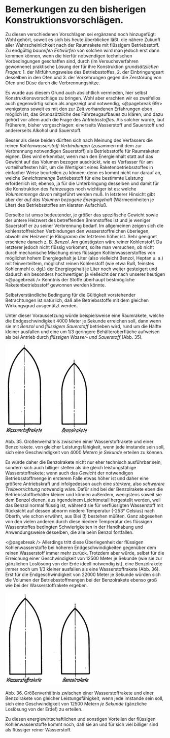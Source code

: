 Bemerkungen zu den bisherigen Konstruktionsvorschlägen.
=======================================================

Zu diesen verschiedenen Vorschlägen sei ergänzend noch hinzugefügt:
Wohl gehört, soweit es sich bis heute überblicken läßt,
die nähere Zukunft aller Wahrscheinlichkeit nach der Raumrakete
mit flüssigem Betriebsstoff. Zu endgültig *baureifen Entwürfen*
von solchen wird man jedoch erst dann kommen können,
wenn die hierfür notwendigen technischen Vorbedingungen geschaffen
sind, durch (im Versuchsverfahren gewonnene) praktische
Lösung der für ihre Konstruktion *grundsätzlichen Fragen*:
1\. der Mitführungsweise des Betriebsstoffes, 2. der Einbringungsart
desselben in den Ofen und 3. der Vorkehrungen gegen die
Zerstörung von Ofen und Düse durch die Verbrennungshitze.

Es wurde aus diesem Grund auch absichtlich vermieden, hier
selbst Konstruktionsvorschläge zu bringen. Wohl aber erachten
wir es zweifellos auch gegenwärtig schon als angezeigt und notwendig,
<@pagebreak 69/> wenigstens soweit es mit den zur Zeit vorhandenen Erfahrungen
eben möglich ist, das *Grundsätzliche* des Fahrzeugaufbaues
zu klären, und dazu gehört vor allem auch die Frage
des *Antriebsstoffes*. Als solcher wurde, laut Früherem, bisher
vorgeschlagen: einerseits Wasserstoff und Sauerstoff und andererseits
Alkohol und Sauerstoff.

Besser als diese beiden dürften sich nach Meinung des Verfassers
die reinen *Kohlenwasserstoff-Verbindungen* (zusammen
mit dem zur Verbrennung notwendigen Sauerstoff) als Betriebsstoffe
für Raumraketen eignen. Dies wird erkennbar, wenn
man den Energieinhalt statt auf das Gewicht auf das Volumen
bezogen ausdrückt, wie es Verfasser für am vorteilhaftesten hält,
um die Wertigkeit eines Raketenbetriebsstoffes in einfacher Weise
beurteilen zu können; denn es kommt nicht nur darauf an,
welche *Gewichtsmenge* Betriebsstoff für eine bestimmte Leistung
erforderlich ist; ebenso, ja für die Unterbringung desselben
und damit für die Konstruktion des Fahrzeuges noch wichtiger
ist es: welche *Volumenmenge* davon mitgeführt werden muß.
In letzterer Hinsicht gibt aber der *auf das Volumen bezogene
Energiegehalt* (Wärmeeinheiten je Liter) des Betriebsstoffes
am klarsten Aufschluß.

Derselbe ist umso bedeutender, je größer das spezifische Gewicht
sowie der untere Heizwert des betreffenden Brennstoffes
ist und je weniger Sauerstoff er zu seiner Verbrennung bedarf.
Im allgemeinen zeigen sich die kohlenstoffreichen Verbindungen
den wasserstoffreichen überlegen, obwohl der Heizwert je *Kilogramm*
der letzteren höher ist. Sehr geeignet erschiene danach
z. B. *Benzol*. Am günstigsten wäre reiner Kohlenstoff. Da
letzterer jedoch nicht flüssig vorkommt, sollte man versuchen,
ob nicht durch mechanische Mischung eines flüssigen Kohlenwasserstoffes
von möglichst hohem Energiegehalt je Liter (also vielleicht
Benzol, Heptan u. a.) mit feinverteiltem, möglichst reinen
Kohlenstoff (wie etwa Ruß, feinstes Kohlenmehl o. dgl.) der
Energiegehalt je Liter noch weiter gesteigert und dadurch ein
besonders hochwertiger, ja vielleicht der nach unserer heutigen
<@pagebreak /> Kenntnis der Stoffe überhaupt bestmögliche Raketenbetriebsstoff
gewonnen werden könnte.

Selbstverständliche Bedingung für die Gültigkeit vorstehender
Betrachtungen ist natürlich, daß alle Betriebsstoffe mit dem gleichen
Wirkungsgrad ausgenützt werden.

Unter dieser Voraussetzung würde beispielsweise eine Raumrakete,
welche die Endgeschwindigkeit 4000 Meter je Sekunde erreichen
soll, dann wenn sie mit *Benzol* und *flüssigem Sauerstoff*
betrieben wird, rund um die Hälfte kleiner ausfallen und eine um
1/3 geringere Behälteroberfläche aufweisen als bei Antrieb durch
*flüssigen Wasser- und Sauerstoff* (Abb. 35).

<div class="image left"><img alt="Gegenüberstellung des Volumens von Wasserstoffrakete und Benzolrakete" src="abb35.png"/>
<p>Abb. 35. Größenverhältnis zwischen einer Wasserstoffrakete und einer
Benzolrakete. von gleicher Leistungsfähigkeit, wenn jede imstande sein
soll, sich eine Geschwindigkeit von 4000 <em>Metern je Sekunde</em> erteilen
zu können.</p></div>

Es würde daher die Benzolrakete nicht nur eher technisch ausführbar
sein, sondern sich auch billiger stellen als die gleich leistungsfähige
Wasserstoffrakete; wenn auch das *Gewicht* der notwendigen
Betriebsstoffmenge in ersterem Falle etwas höher ist und daher eine größere
Antriebskraft und infolgedessen auch eine *stärkere*, also *schwerere
Treibvorrichtung* notwendig wäre. Dafür sind bei der Benzolrakete
eben die Betriebsstoffbehälter kleiner und können außerdem,
wenigstens soweit sie dem Benzol dienen, aus irgendeinem Leichtmetall
hergestellt werden, weil das Benzol normal flüssig ist,
während sie für verflüssigten Wasserstoff mit Rücksicht auf dessen
abnorm niedere Temperatur (-253° Celsius) nach Oberth, wie
schon erwähnt, aus Blei (!) bestehen müßten. Ganz abgesehen
von den vielen anderen durch diese niedere Temperatur des flüssigen
Wasserstoffes bedingten Schwierigkeiten in der Handhabung
und Anwendungsweise desselben, die alle beim Benzol fortfallen.

<@pagebreak /> Allerdings tritt diese Überlegenheit der flüssigen Kohlenwasserstoffe
bei höheren Endgeschwindigkeiten gegenüber dem reinen
Wasserstoff immer mehr zurück. Trotzdem aber würde, selbst für
die Erreichung einer Geschwindigkeit von 12500 Meter je Sekunde (wie
sie zur gänzlichen Loslösung von der Erde ideell notwendig ist), eine
Benzolrakete immer noch um 1/3 kleiner ausfallen als eine Wasserstoffrakete
(Abb. 36). Erst für die Endgeschwindigkeit von 22000 Meter
je Sekunde würden sich die Volumen der Betriebsstoffmengen bei der
Benzolrakete ebenso groß wie bei der Wasserstoffrakete ergeben.

<div class="image right"><img alt="Gegenüberstellung des Volumens von Wasserstoffrakete und Benzolrakete" src="abb36.png"/>
<p>Abb. 36. Größenverhältnis zwischen einer Wasserstoffrakete und einer
Benzolrakete von gleicher Leistungsfähigkeit, wenn jede imstande sein
soll, sich eine Geschwindigkeit von 12500 Metern <em>je Sekunde</em> (gänzliche
Loslösung von der Erde!) zu erteilen.</p></div>

Zu diesen energiewirtschaftlichen und sonstigen Vorteilen der
flüssigen Kohlenwasserstoffe kommt noch, daß sie an und für sich viel
billiger sind als flüssiger reiner Wasserstoff.

